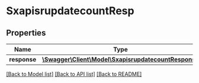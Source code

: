 # SxapisrupdatecountResp

## Properties
Name | Type | Description | Notes
------------ | ------------- | ------------- | -------------
**response** | [**\Swagger\Client\Model\SxapisrupdatecountResponse**](SxapisrupdatecountResponse.md) |  | [optional] 

[[Back to Model list]](../README.md#documentation-for-models) [[Back to API list]](../README.md#documentation-for-api-endpoints) [[Back to README]](../README.md)


